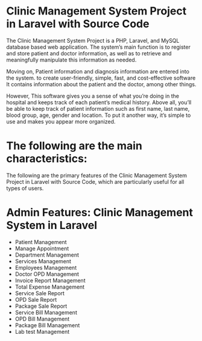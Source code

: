 # Clinic Management System Project in Laravel with Source Code
The Clinic Management System Project is a PHP, Laravel, and MySQL database based web application. The system’s main function is to register and store patient and doctor information, as well as to retrieve and meaningfully manipulate this information as needed.

Moving on, Patient information and diagnosis information are entered into the system. to create user-friendly, simple, fast, and cost-effective software It contains information about the patient and the doctor, among other things.

However, This software gives you a sense of what you’re doing in the hospital and keeps track of each patient’s medical history. Above all, you’ll be able to keep track of patient information such as first name, last name, blood group, age, gender and location. To put it another way, it’s simple to use and makes you appear more organized.

# The following are the main characteristics:
The following are the primary features of the Clinic Management System Project in Laravel with Source Code, which are particularly useful for all types of users.

# Admin Features: Clinic Management System in Laravel
* Patient Management
* Manage Appointment
* Department Management
* Services Management
* Employees Management
* Doctor OPD Management
* Invoice Report Management
* Total Expense Management
* Service Sale Report
* OPD Sale Report
* Package Sale Report
* Service Bill Management
* OPD Bill Management
* Package Bill Management
* Lab test Management
